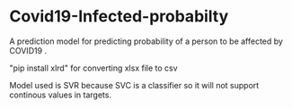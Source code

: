 # Covid19-Infected-probabilty
A prediction model for predicting probability of a person to be affected by COVID19 . 

"pip install xlrd" for converting xlsx file to csv

Model used is SVR because SVC is a classifier so it will not support continous values in targets. 


